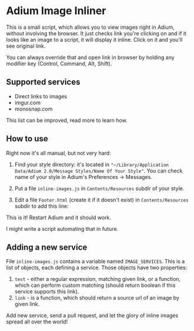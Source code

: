 Adium Image Inliner
===================

This is a small script, which allows you to view images right in Adium, without
involving the browser. It just checks link you're clicking on and if it looks
like an image to a script, it will display it inline. Click on it and you'll see
original link.

You can always override that and open link in browser by holding any modifier
key (Control, Command, Alt, Shift).

Supported services
------------------

- Direct links to images
- imgur.com
- monosnap.com

This list can be improved, read more to learn how.

How to use
----------

Right now it's all manual, but not very hard:

1) Find your style directory: it's located in `"~/Library/Application Data/Adium
2.0/Message Styles/Name Of Your Style"`. You can check name of your style in
Adium's Preferences -> Messages.
2) Put a file `inline-images.js` in `Contents/Resources` subdir of your style.
3) Edit a file `Footer.html` (create it if it doesn't exist) in
`Contents/Resources` subdir to add this line:

    <script type="text/javascript" src="inline-images.js"></script>

This is it! Restart Adium and it should work.

I might write a script automating that in future.

Adding a new service
--------------------

File `inline-images.js` contains a variable named `IMAGE_SERVICES`. This is a
list of objects, each defining a service. Those objects have two properties:

1) `test` - either a regular expression, matching given link, or a function,
which can perform custom matching (should return boolean if this service
supports this link).
2) `link` - is a function, which should return a source url of an image by given
link.

Add new service, send a pull request, and let the glory of inline images spread
all over the world!
